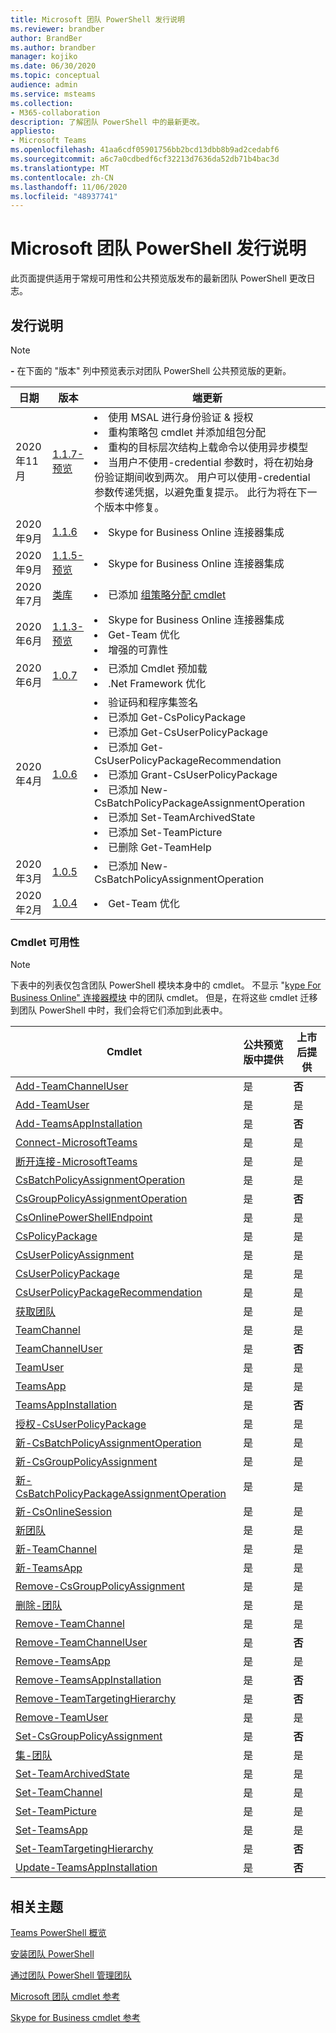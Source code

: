```yaml
---
title: Microsoft 团队 PowerShell 发行说明
ms.reviewer: brandber
author: BrandBer
ms.author: brandber
manager: kojiko
ms.date: 06/30/2020
ms.topic: conceptual
audience: admin
ms.service: msteams
ms.collection:
- M365-collaboration
description: 了解团队 PowerShell 中的最新更改。
appliesto:
- Microsoft Teams
ms.openlocfilehash: 41aa6cdf05901756bb2bcd13dbb8b9ad2cedabf6
ms.sourcegitcommit: a6c7a0cdbedf6cf32213d7636da52db71b4bac3d
ms.translationtype: MT
ms.contentlocale: zh-CN
ms.lasthandoff: 11/06/2020
ms.locfileid: "48937741"
---
```

# <a name="microsoft-teams-powershell-release-notes"></a>Microsoft 团队 PowerShell 发行说明

此页面提供适用于常规可用性和公共预览版发布的最新团队 PowerShell 更改日志。

## <a name="release-notes"></a>发行说明

> [!NOTE]
> **-** 在下面的 "版本" 列中预览表示对团队 PowerShell 公共预览版的更新。

| 日期 | 版本 | 端更新 |
|------- | -------------------- | ------------------------------ |
| 2020年11月 | [1.1.7-预览](https://www.powershellgallery.com/packages/MicrosoftTeams/1.1.7-preview) | <li>使用 MSAL 进行身份验证 & 授权</li><li>重构策略包 cmdlet 并添加组包分配</li><li>重构的目标层次结构上载命令以使用异步模型</li> <li>当用户不使用-credential 参数时，将在初始身份验证期间收到两次。 用户可以使用-credential 参数传递凭据，以避免重复提示。 此行为将在下一个版本中修复。</li> |
| 2020年9月 | [1.1.6](https://www.powershellgallery.com/packages/MicrosoftTeams/1.1.6) | <li>Skype for Business Online 连接器集成</li> |
| 2020年9月 | [1.1.5-预览](https://www.powershellgallery.com/packages/MicrosoftTeams/1.1.5-preview) | <li>Skype for Business Online 连接器集成</li> |
| 2020年7月 | [类库](https://www.powershellgallery.com/packages/MicrosoftTeams/1.1.4) | <li>已添加 [组策略分配 cmdlet](https://docs.microsoft.com/microsoftteams/assign-policies#assign-a-policy-to-a-group)</li> |
| 2020年6月 | [1.1.3-预览](https://www.powershellgallery.com/packages/MicrosoftTeams/1.1.3-preview) | <li>Skype for Business Online 连接器集成<li>Get-Team 优化<li>增强的可靠性</li> |
| 2020年6月 | [1.0.7](https://www.powershellgallery.com/packages/MicrosoftTeams/1.0.7) | <li>已添加 Cmdlet 预加载<li>.Net Framework 优化</li>   |
| 2020年4月 | [1.0.6](https://www.powershellgallery.com/packages/MicrosoftTeams/1.0.6) | <li>验证码和程序集签名<li>已添加 Get-CsPolicyPackage<li>已添加 Get-CsUserPolicyPackage<li>已添加 Get-CsUserPolicyPackageRecommendation<li>已添加 Grant-CsUserPolicyPackage<li>已添加 New-CsBatchPolicyPackageAssignmentOperation<li>已添加 Set-TeamArchivedState<li>已添加 Set-TeamPicture<li>已删除 Get-TeamHelp</li>  |
| 2020年3月 | [1.0.5](https://www.powershellgallery.com/packages/MicrosoftTeams/1.0.5) |<li>已添加 New-CsBatchPolicyAssignmentOperation</li> |
| 2020年2月 | [1.0.4](https://www.powershellgallery.com/packages/MicrosoftTeams/1.0.4) | <li>Get-Team 优化</li>  |

### <a name="cmdlet-availability"></a>Cmdlet 可用性

> [!NOTE]
> 下表中的列表仅包含团队 PowerShell 模块本身中的 cmdlet。 不显示 "[kype For Business Online" 连接器模块](https://docs.microsoft.com/powershell/skype/intro?view=skype-ps) 中的团队 cmdlet。 但是，在将这些 cmdlet 迁移到团队 PowerShell 中时，我们会将它们添加到此表中。

| Cmdlet | 公共预览版中提供 | 上市后提供 |
| -| -- | --|
| [Add-TeamChannelUser](https://docs.microsoft.com/powershell/module/teams/add-teamchanneluser?view=teams-ps) | 是 | **否** |
| [Add-TeamUser](https://docs.microsoft.com/powershell/module/teams/add-teamuser?view=teams-ps) | 是 | 是 |
| [Add-TeamsAppInstallation](https://docs.microsoft.com/powershell/module/teams/add-teamsappinstallation?view=teams-ps) | 是 | **否**|
| [Connect-MicrosoftTeams](https://docs.microsoft.com/powershell/module/teams/connect-microsoftteams?view=teams-ps) | 是 | 是 |
| [断开连接-MicrosoftTeams](https://docs.microsoft.com/powershell/module/teams/disconnect-microsoftteams?view=teams-ps) | 是 | 是 |
| [CsBatchPolicyAssignmentOperation](https://docs.microsoft.com/powershell/module/teams/get-csbatchpolicyassignmentoperation?view=teams-ps) | 是 | 是 |
| [CsGroupPolicyAssignmentOperation](https://docs.microsoft.com/powershell/module/teams/get-csgrouppolicyassignmentoperation?view=teams-ps) | 是 | **否** |
| [CsOnlinePowerShellEndpoint](https://docs.microsoft.com/powershell/module/teams/get-csonlinepowershellendpoint?view=teams-ps) | 是 | 是 |
| [CsPolicyPackage](https://docs.microsoft.com/powershell/module/teams/get-cspolicypackage?view=teams-ps) | 是 | 是 |
| [CsUserPolicyAssignment](https://docs.microsoft.com/powershell/module/teams/get-csuserpolicyassignment?view=teams-ps) | 是 | 是 |
| [CsUserPolicyPackage](https://docs.microsoft.com/powershell/module/teams/get-csuserpolicypackage?view=teams-ps) | 是 | 是 |
| [CsUserPolicyPackageRecommendation](https://docs.microsoft.com/powershell/module/teams/get-csuserpolicypackagerecommendation?view=teams-ps) | 是 | 是 |
| [获取团队](https://docs.microsoft.com/powershell/module/teams/get-team?view=teams-ps) | 是 | 是 |
| [TeamChannel](https://docs.microsoft.com/powershell/module/teams/get-teamchannel?view=teams-ps) | 是 | 是|
| [TeamChannelUser](https://docs.microsoft.com/powershell/module/teams/get-teamchanneluser?view=teams-ps) | 是 | **否** |
| [TeamUser](https://docs.microsoft.com/powershell/module/teams/get-teamuser?view=teams-ps) | 是 | 是 |
| [TeamsApp](https://docs.microsoft.com/powershell/module/teams/get-teamsapp?view=teams-ps) | 是 | 是 |
| [TeamsAppInstallation](https://docs.microsoft.com/powershell/module/teams/get-teamsappinstallation?view=teams-ps) | 是 | **否** |
| [授权-CsUserPolicyPackage](https://docs.microsoft.com/powershell/module/teams/grant-csuserpolicypackage?view=teams-ps) | 是 | 是 |
| [新-CsBatchPolicyAssignmentOperation](https://docs.microsoft.com/powershell/module/teams/new-csbatchpolicyassignmentoperation?view=teams-ps) | 是 | 是 |
| [新-CsGroupPolicyAssignment](https://docs.microsoft.com/powershell/module/teams/new-csgrouppolicyassignment?view=teams-ps) | 是 | 是 |
| [新-CsBatchPolicyPackageAssignmentOperation](https://docs.microsoft.com/powershell/module/teams/new-csbatchpolicypackageassignmentoperation?view=teams-ps) | 是 | 是 |
| [新-CsOnlineSession](https://docs.microsoft.com/powershell/module/teams/new-csonlinesession?view=teams-ps) | 是 | 是 |
| [新团队](https://docs.microsoft.com/powershell/module/teams/new-team?view=teams-ps) | 是 | 是 |
| [新-TeamChannel](https://docs.microsoft.com/powershell/module/teams/new-channel?view=teams-ps) | 是 | 是 |
| [新-TeamsApp](https://docs.microsoft.com/powershell/module/teams/new-teamsapp?view=teams-ps) | 是 | 是 |
| [Remove-CsGroupPolicyAssignment](https://docs.microsoft.com/powershell/module/teams/remove-csgrouppolicyassignment?view=teams-ps) | 是 | 是 |
| [删除-团队](https://docs.microsoft.com/powershell/module/teams/remove-team?view=teams-ps) | 是 | 是 |
| [Remove-TeamChannel](https://docs.microsoft.com/powershell/module/teams/remove-teamchannel?view=teams-ps) | 是 | 是 |
| [Remove-TeamChannelUser](https://docs.microsoft.com/powershell/module/teams/remove-teamchanneluser?view=teams-ps) | 是 | **否** |
| [Remove-TeamsApp](https://docs.microsoft.com/powershell/module/teams/remove-teamsapp?view=teams-ps) | 是 | 是 |
| [Remove-TeamsAppInstallation](https://docs.microsoft.com/powershell/module/teams/remove-teamsappinstallation?view=teams-ps) | 是 | **否** |
| [Remove-TeamTargetingHierarchy](https://docs.microsoft.com/powershell/module/teams/remove-teamtargetinghierarchy?view=teams-ps) | 是 | **否**|
| [Remove-TeamUser](https://docs.microsoft.com/powershell/module/teams/remove-teamuser?view=teams-ps) | 是 | 是 |
| [Set-CsGroupPolicyAssignment](https://docs.microsoft.com/powershell/module/teams/set-csgrouppolicyassignment?view=teams-ps) | 是 | **否** |
| [集-团队](https://docs.microsoft.com/powershell/module/teams/set-team?view=teams-ps) | 是 | 是 |
| [Set-TeamArchivedState](https://docs.microsoft.com/powershell/module/teams/set-teamarchivedstate?view=teams-ps) | 是 | 是 |
| [Set-TeamChannel](https://docs.microsoft.com/powershell/module/teams/set-teamchannel?view=teams-ps) | 是 | 是 |
| [Set-TeamPicture](https://docs.microsoft.com/powershell/module/teams/set-teampicture?view=teams-ps) | 是 | 是 |
| [Set-TeamsApp](https://docs.microsoft.com/powershell/module/teams/set-teamapp?view=teams-ps) | 是 | 是 |
| [Set-TeamTargetingHierarchy](https://docs.microsoft.com/powershell/module/teams/set-teamtargetinghierarchy?view=teams-ps) | 是 | **否** |
| [Update-TeamsAppInstallation](https://docs.microsoft.com/powershell/module/teams/update-teamappinstallation?view=teams-ps) | 是 | **否** |

## <a name="related-topics"></a>相关主题

[Teams PowerShell 概览](teams-powershell-overview.md)

[安装团队 PowerShell](teams-powershell-install.md)

[通过团队 PowerShell 管理团队](teams-powershell-managing-teams.md)

[Microsoft 团队 cmdlet 参考](https://docs.microsoft.com/powershell/teams/?view=teams-ps)

[Skype for Business cmdlet 参考](https://docs.microsoft.com/powershell/skype/intro?view=skype-ps)
